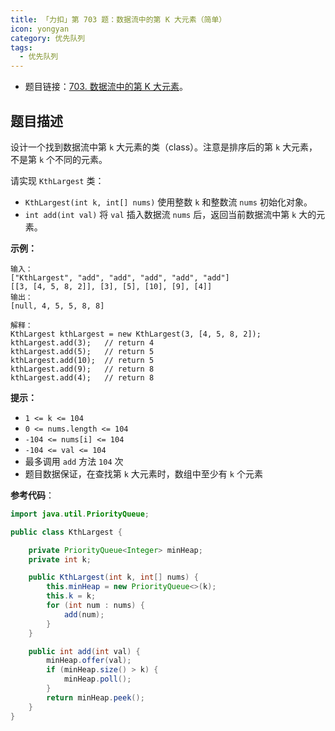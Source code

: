 ```yaml
---
title: 「力扣」第 703 题：数据流中的第 K 大元素（简单）
icon: yongyan
category: 优先队列
tags: 
  - 优先队列
---
```


+ 题目链接：[703. 数据流中的第 K 大元素](https://leetcode-cn.com/problems/kth-largest-element-in-a-stream/)。

## 题目描述

设计一个找到数据流中第 `k` 大元素的类（class）。注意是排序后的第 `k` 大元素，不是第 `k` 个不同的元素。

请实现 `KthLargest` 类：

- `KthLargest(int k, int[] nums)` 使用整数 `k` 和整数流 `nums` 初始化对象。
- `int add(int val)` 将 `val` 插入数据流 `nums` 后，返回当前数据流中第 `k` 大的元素。

**示例：**

```
输入：
["KthLargest", "add", "add", "add", "add", "add"]
[[3, [4, 5, 8, 2]], [3], [5], [10], [9], [4]]
输出：
[null, 4, 5, 5, 8, 8]

解释：
KthLargest kthLargest = new KthLargest(3, [4, 5, 8, 2]);
kthLargest.add(3);   // return 4
kthLargest.add(5);   // return 5
kthLargest.add(10);  // return 5
kthLargest.add(9);   // return 8
kthLargest.add(4);   // return 8
```

**提示：**

- `1 <= k <= 104`
- `0 <= nums.length <= 104`
- `-104 <= nums[i] <= 104`
- `-104 <= val <= 104`
- 最多调用 `add` 方法 `104` 次
- 题目数据保证，在查找第 `k` 大元素时，数组中至少有 `k` 个元素

**参考代码**：

```java
import java.util.PriorityQueue;

public class KthLargest {

    private PriorityQueue<Integer> minHeap;
    private int k;

    public KthLargest(int k, int[] nums) {
        this.minHeap = new PriorityQueue<>(k);
        this.k = k;
        for (int num : nums) {
            add(num);
        }
    }

    public int add(int val) {
        minHeap.offer(val);
        if (minHeap.size() > k) {
            minHeap.poll();
        }
        return minHeap.peek();
    }
}
```

